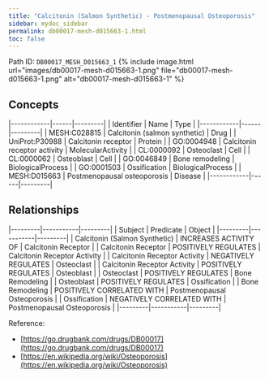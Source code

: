 ```yaml
---
title: "Calcitonin (Salmon Synthetic) - Postmenopausal Osteoporosis"
sidebar: mydoc_sidebar
permalink: db00017-mesh-d015663-1.html
toc: false 
---
```



Path ID: `DB00017_MESH_D015663_1`
{% include image.html url="images/db00017-mesh-d015663-1.png" file="db00017-mesh-d015663-1.png" alt="db00017-mesh-d015663-1" %}

## Concepts

|------------|------|---------|
| Identifier | Name | Type    |
|------------|------|---------|
| MESH:C028815 | Calcitonin (salmon synthetic) | Drug |
| UniProt:P30988 | Calcitonin receptor | Protein |
| GO:0004948 | Calcitonin receptor activity | MolecularActivity |
| CL:0000092 | Osteoclast | Cell |
| CL:0000062 | Osteoblast | Cell |
| GO:0046849 | Bone remodeling | BiologicalProcess |
| GO:0001503 | Ossification | BiologicalProcess |
| MESH:D015663 | Postmenopausal osteoporosis | Disease |
|------------|------|---------|

## Relationships

|---------|-----------|---------|
| Subject | Predicate | Object  |
|---------|-----------|---------|
| Calcitonin (Salmon Synthetic) | INCREASES ACTIVITY OF | Calcitonin Receptor |
| Calcitonin Receptor | POSITIVELY REGULATES | Calcitonin Receptor Activity |
| Calcitonin Receptor Activity | NEGATIVELY REGULATES | Osteoclast |
| Calcitonin Receptor Activity | POSITIVELY REGULATES | Osteoblast |
| Osteoclast | POSITIVELY REGULATES | Bone Remodeling |
| Osteoblast | POSITIVELY REGULATES | Ossification |
| Bone Remodeling | POSITIVELY CORRELATED WITH | Postmenopausal Osteoporosis |
| Ossification | NEGATIVELY CORRELATED WITH | Postmenopausal Osteoporosis |
|---------|-----------|---------|

Reference: 
  - [https://go.drugbank.com/drugs/DB00017](https://go.drugbank.com/drugs/DB00017)
  - [https://en.wikipedia.org/wiki/Osteoporosis](https://en.wikipedia.org/wiki/Osteoporosis)
